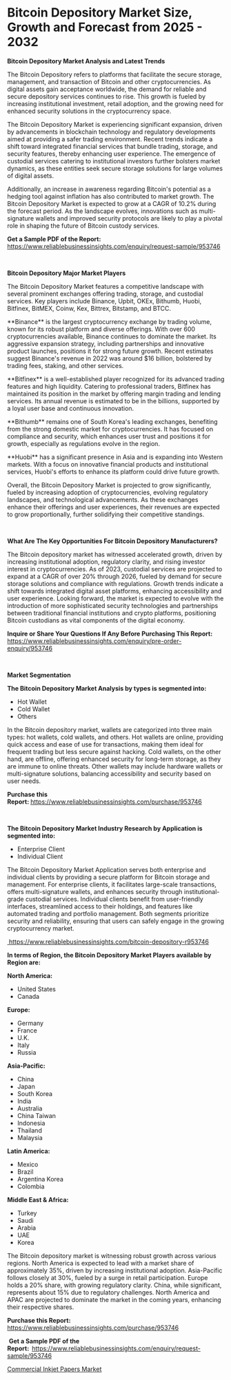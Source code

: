 <p><h1>Bitcoin Depository Market Size, Growth and Forecast from 2025 - 2032</h1></p><p><strong>Bitcoin Depository Market Analysis and Latest Trends</strong></p>
<p><p>The Bitcoin Depository refers to platforms that facilitate the secure storage, management, and transaction of Bitcoin and other cryptocurrencies. As digital assets gain acceptance worldwide, the demand for reliable and secure depository services continues to rise. This growth is fueled by increasing institutional investment, retail adoption, and the growing need for enhanced security solutions in the cryptocurrency space. </p><p>The Bitcoin Depository Market is experiencing significant expansion, driven by advancements in blockchain technology and regulatory developments aimed at providing a safer trading environment. Recent trends indicate a shift toward integrated financial services that bundle trading, storage, and security features, thereby enhancing user experience. The emergence of custodial services catering to institutional investors further bolsters market dynamics, as these entities seek secure storage solutions for large volumes of digital assets.</p><p>Additionally, an increase in awareness regarding Bitcoin's potential as a hedging tool against inflation has also contributed to market growth. The Bitcoin Depository Market is expected to grow at a CAGR of 10.2% during the forecast period. As the landscape evolves, innovations such as multi-signature wallets and improved security protocols are likely to play a pivotal role in shaping the future of Bitcoin custody services.</p></p>
<p><strong>Get a Sample PDF of the Report:&nbsp;</strong> <a href="https://www.reliablebusinessinsights.com/enquiry/request-sample/953746?utm_campaign=3080&utm_medium=2&utm_source=Github&utm_content=ia&utm_term=07032025&utm_id=bitcoin-depository">https://www.reliablebusinessinsights.com/enquiry/request-sample/953746</a></p>
<p>&nbsp;</p>
<p><strong>Bitcoin Depository Major Market Players</strong></p>
<p><p>The Bitcoin Depository Market features a competitive landscape with several prominent exchanges offering trading, storage, and custodial services. Key players include Binance, Upbit, OKEx, Bithumb, Huobi, Bitfinex, BitMEX, Coinw, Kex, Bittrex, Bitstamp, and BTCC.</p><p>**Binance** is the largest cryptocurrency exchange by trading volume, known for its robust platform and diverse offerings. With over 600 cryptocurrencies available, Binance continues to dominate the market. Its aggressive expansion strategy, including partnerships and innovative product launches, positions it for strong future growth. Recent estimates suggest Binance's revenue in 2022 was around $16 billion, bolstered by trading fees, staking, and other services.</p><p>**Bitfinex** is a well-established player recognized for its advanced trading features and high liquidity. Catering to professional traders, Bitfinex has maintained its position in the market by offering margin trading and lending services. Its annual revenue is estimated to be in the billions, supported by a loyal user base and continuous innovation.</p><p>**Bithumb** remains one of South Korea's leading exchanges, benefiting from the strong domestic market for cryptocurrencies. It has focused on compliance and security, which enhances user trust and positions it for growth, especially as regulations evolve in the region.</p><p>**Huobi** has a significant presence in Asia and is expanding into Western markets. With a focus on innovative financial products and institutional services, Huobi's efforts to enhance its platform could drive future growth.</p><p>Overall, the Bitcoin Depository Market is projected to grow significantly, fueled by increasing adoption of cryptocurrencies, evolving regulatory landscapes, and technological advancements. As these exchanges enhance their offerings and user experiences, their revenues are expected to grow proportionally, further solidifying their competitive standings.</p></p>
<p>&nbsp;</p>
<p><strong>What Are The Key Opportunities For Bitcoin Depository Manufacturers?</strong></p>
<p><p>The Bitcoin depository market has witnessed accelerated growth, driven by increasing institutional adoption, regulatory clarity, and rising investor interest in cryptocurrencies. As of 2023, custodial services are projected to expand at a CAGR of over 20% through 2026, fueled by demand for secure storage solutions and compliance with regulations. Growth trends indicate a shift towards integrated digital asset platforms, enhancing accessibility and user experience. Looking forward, the market is expected to evolve with the introduction of more sophisticated security technologies and partnerships between traditional financial institutions and crypto platforms, positioning Bitcoin custodians as vital components of the digital economy.</p></p>
<p><strong>Inquire or Share Your Questions If Any Before Purchasing This Report:</strong> <a href="https://www.reliablebusinessinsights.com/enquiry/pre-order-enquiry/953746?utm_campaign=3080&utm_medium=2&utm_source=Github&utm_content=ia&utm_term=07032025&utm_id=bitcoin-depository">https://www.reliablebusinessinsights.com/enquiry/pre-order-enquiry/953746</a></p>
<p>&nbsp;</p>
<p><strong>Market Segmentation</strong></p>
<p><strong>The Bitcoin Depository Market Analysis by types is segmented into:</strong></p>
<p><ul><li>Hot Wallet</li><li>Cold Wallet</li><li>Others</li></ul></p>
<p><p>In the Bitcoin depository market, wallets are categorized into three main types: hot wallets, cold wallets, and others. Hot wallets are online, providing quick access and ease of use for transactions, making them ideal for frequent trading but less secure against hacking. Cold wallets, on the other hand, are offline, offering enhanced security for long-term storage, as they are immune to online threats. Other wallets may include hardware wallets or multi-signature solutions, balancing accessibility and security based on user needs.</p></p>
<p><strong>Purchase this Report:&nbsp;</strong><a href="https://www.reliablebusinessinsights.com/purchase/953746?utm_campaign=3080&utm_medium=2&utm_source=Github&utm_content=ia&utm_term=07032025&utm_id=bitcoin-depository">https://www.reliablebusinessinsights.com/purchase/953746</a></p>
<p>&nbsp;</p>
<p><strong>The Bitcoin Depository Market Industry Research by Application is segmented into:</strong></p>
<p><ul><li>Enterprise Client</li><li>Individual Client</li></ul></p>
<p><p>The Bitcoin Depository Market Application serves both enterprise and individual clients by providing a secure platform for Bitcoin storage and management. For enterprise clients, it facilitates large-scale transactions, offers multi-signature wallets, and enhances security through institutional-grade custodial services. Individual clients benefit from user-friendly interfaces, streamlined access to their holdings, and features like automated trading and portfolio management. Both segments prioritize security and reliability, ensuring that users can safely engage in the growing cryptocurrency market.</p></p>
<p><a href="https://www.reliablebusinessinsights.com/bitcoin-depository-r953746?utm_campaign=3080&utm_medium=2&utm_source=Github&utm_content=ia&utm_term=07032025&utm_id=bitcoin-depository">&nbsp;https://www.reliablebusinessinsights.com/bitcoin-depository-r953746</a></p>
<p><strong>In terms of Region, the Bitcoin Depository Market Players available by Region are:</strong></p>
<p>
    <p> <strong> North America: </strong>
        <ul>
            <li>United States</li>
            <li>Canada</li>
        </ul>
        </p> 
    <p> <strong> Europe: </strong>
        <ul>
            <li>Germany</li>
            <li>France</li>
            <li>U.K.</li>
            <li>Italy</li>
            <li>Russia</li>
        </ul>
        </p> 
    <p> <strong> Asia-Pacific: </strong>
        <ul>
            <li>China</li>
            <li>Japan</li>
            <li>South Korea</li>
            <li>India</li>
            <li>Australia</li>
            <li>China Taiwan</li>
            <li>Indonesia</li>
            <li>Thailand</li>
            <li>Malaysia</li>
        </ul>
        </p> 
    <p> <strong> Latin America: </strong>
        <ul>
            <li>Mexico</li>
            <li>Brazil</li>
            <li>Argentina Korea</li>
            <li>Colombia</li>
        </ul>
        </p> 
    <p> <strong> Middle East & Africa: </strong>
        <ul>
            <li>Turkey</li>
            <li>Saudi</li>
            <li>Arabia</li>
            <li>UAE</li>
            <li>Korea</li>
        </ul>
    </p>
    </p>
<p><p>The Bitcoin depository market is witnessing robust growth across various regions. North America is expected to lead with a market share of approximately 35%, driven by increasing institutional adoption. Asia-Pacific follows closely at 30%, fueled by a surge in retail participation. Europe holds a 20% share, with growing regulatory clarity. China, while significant, represents about 15% due to regulatory challenges. North America and APAC are projected to dominate the market in the coming years, enhancing their respective shares.</p></p>
<p><strong>Purchase this Report: </strong><a href="https://www.reliablebusinessinsights.com/purchase/953746?utm_campaign=3080&utm_medium=2&utm_source=Github&utm_content=ia&utm_term=07032025&utm_id=bitcoin-depository">https://www.reliablebusinessinsights.com/purchase/953746</a></p>
<p>&nbsp;<strong>Get a Sample PDF of the Report:&nbsp;&nbsp;</strong><a href="https://www.reliablebusinessinsights.com/enquiry/request-sample/953746?utm_campaign=3080&utm_medium=2&utm_source=Github&utm_content=ia&utm_term=07032025&utm_id=bitcoin-depository">https://www.reliablebusinessinsights.com/enquiry/request-sample/953746</a></p>
<p><strong></strong></p>
<p><p><a href="https://github.com/kaddahblejc/Market-Research-Report-List-1/blob/main/commercial-inkjet-papers-market.md?utm_campaign=3080&utm_medium=2&utm_source=Github&utm_content=ia&utm_term=07032025&utm_id=bitcoin-depository">Commercial Inkjet Papers Market</a></p></p>